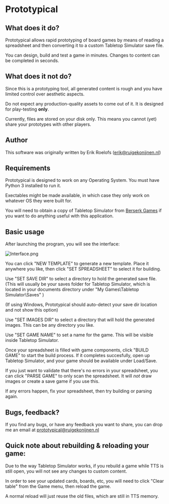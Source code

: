 # Prototypical

## What does it do?

Prototypical allows rapid prototyping of board games by means of reading a spreadsheet and then converting it to a
custom Tabletop Simulator save file.

You can design, build and test a game in minutes. Changes to content can be completed in seconds.

## What does it not do?

Since this is a prototyping tool, all generated content is rough and you have limited control over aesthetic aspects.

Do not expect any production-quality assets to come out of it. It is designed for play-testing **only**.

Currently, files are stored on your disk only. This means you cannot (yet) share your prototypes with other players.

## Author

This software was originally written by Erik Roelofs (erik@ruigekonijnen.nl)

## Requirements

Prototypical is designed to work on any Operating System. You must have Python 3 installed to run it.

Exectables might be made available, in which case they only work on whatever OS they were built for.

You will need to obtain a copy of Tabletop Simulator from [Berserk Games](http://berserk-games.com/buy/) if you want to
do anything useful with this application.

## Basic usage

After launching the program, you will see the interface:

![Interface.png](data/interface.png)

You can click "NEW TEMPLATE" to generate a new template. Place it anywhere you like, then click "SET SPREADSHEET" to
select it for building.

Use "SET SAVE DIR" to select a directory to hold the generated save file. (This will usually be your saves folder for
Tabletop Simulator, which is located in your documents directory under "My Games\Tabletop Simulator\Saves" )

(If using Windows, Prototypical should auto-detect your save dir location and not show this option)

Use "SET IMAGES DIR" to select a directory that will hold the generated images. This can be any directory you like.

Use "SET GAME NAME" to set a name for the game. This will be visible inside Tabletop Simulator.

Once your spreadsheet is filled with game components, click "BUILD GAME" to start the build process. If it completes
succesfully, open up Tabletop Simulator, and your game should be available under Load/Save.

If you just want to validate that there's no errors in your spreadsheet, you can click "PARSE GAME" to only scan the
spreadsheet. It will *not* draw images or create a save game if you use this.

If any errors happen, fix your spreadsheet, then try building or parsing again.

## Bugs, feedback?

If you find any bugs, or have any feedback you want to share, you can drop me an email at prototypical@ruigekonijnen.nl

## Quick note about rebuilding & reloading your game:

Due to the way Tabletop Simulator works, if you rebuild a game while TTS is still open, you will not see any changes to
custom content.

In order to see your updated cards, boards, etc, you will need to click "Clear table" from the Game menu, then reload
the game.

A normal reload will just reuse the old files, which are still in TTS memory.